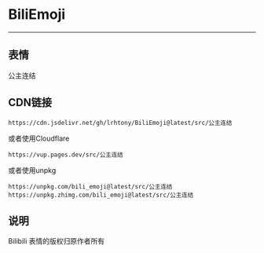 # BiliEmoji
---
## 表情
公主连结
## CDN链接
```
https://cdn.jsdelivr.net/gh/lrhtony/BiliEmoji@latest/src/公主连结
```
或者使用Cloudflare
```
https://vup.pages.dev/src/公主连结
```
或者使用unpkg
```
https://unpkg.com/bili_emoji@latest/src/公主连结
https://unpkg.zhimg.com/bili_emoji@latest/src/公主连结
```
## 说明
Bilibili 表情的版权归原作者所有
